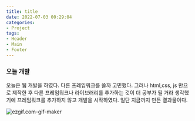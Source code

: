 ```yaml
---
title: title
date: 2022-07-03 00:29:04
categories:
- Project
tags:
- Header
- Main
- Footer
---
```




### 오늘 개발

오늘은 웹 개발을 하였다. 다른 프레임워크를 쓸까 고민했다. 그러나 html,css, js 만으로 제작한 후 다른 프레임워크나 라이브러리를 추가하는 것이 더 공부가 될 거라 생각했기에 프레임워크를 추가하지 않고 개발을 시작하였다. 일단 지금까지 만든 결과물이다.


<img src='https://raw.githubusercontent.com/jun3047/jun3047.github.io/master/assets/images/ezgif.com-gif-maker.gif' alt='ezgif.com-gif-maker'>
